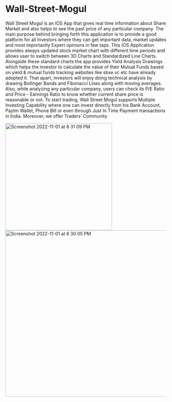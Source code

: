 # Wall-Street-Mogul

Wall Street Mogul is an IOS App that gives real time information about Share Market and also helps to see the past price of any particular company. The main purpose behind bringing forth this application is to provide a good platform for all Investors where they can get important data, market updates and most importantly Expert opinions in few taps. This IOS Application provides always updated stock market chart with different time periods and allows user to switch between 3D Charts and Standardized Line Charts. Alongside these standard charts the app provides Yield Analysis Drawings which helps the investor to calculate the value of their Mutual Funds based on yield & mutual funds tracking websites like sbse.vc etc have already adopted it. That apart, investors will enjoy doing technical analysis by drawing Bollinger Bands and Fibonacci Lines along with moving averages. Also, while analyzing any particular company, users can check its P/E Ratio and Price - Earnings Ratio to know whether current share price is reasonable or not. To start trading, Wall Street Mogul supports Multiple Investing Capability where one can invest directly from his Bank Account, Paytm Wallet, Phone Bill or even through Just In Time Payment transactions in India. Moreover, we offer Traders’ Community

<img width="333" alt="Screenshot 2022-11-01 at 6 31 09 PM" src="https://user-images.githubusercontent.com/73311217/199238389-8309897e-be4e-4dce-a400-1db02fadc1dd.png">
<img width="518" alt="Screenshot 2022-11-01 at 6 30 05 PM" src="https://user-images.githubusercontent.com/73311217/199240614-a5ee5bf5-eac2-4fcf-a814-7e8baf4d185e.png">
